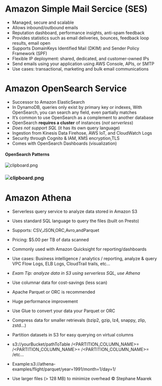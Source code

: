 # Amazon Simple Mail Sercice (SES)

- Managed, secure and scalable
- Allows inbound/outbound emails
- Reputation dashboard, performance insights, anti-spam feedback
- Provides statistics such as email deliveries, bounces, feedback loop results, email open
- Supports DomainKeys Identified Mail (DKIM) and Sender Policy Framework (SPF)
- Flexible IP deployment: shared, dedicated, and customer-owned IPs
- Send emails using your application using AWS Console, APIs, or SMTP
- Use cases: transactional, marketing and bulk email communications

# Amazon OpenSearch Service

- Successor to Amazon ElasticSearch
- In DynamoDB, queries only exist by primary key or indexes, With OpenSearch, you can search any field, even partially matches
- It’s common to use OpenSearch as a complement to another database
- OpenSearch **requires a cluster** of instances (_not serverless_)
- _Does not support SQL_ (it has its own query language)
- Ingestion from Kinesis Data Firehose, AWS IoT, and CloudWatch Logs
- Security through Cognito & IAM, KMS encryption,TLS
- Comes with OpenSearch Dashboards (visualization)

#### OpenSearch Patterns

![clipboard.png](inkdrop://file:nX89wySUy)

### ![clipboard.png](inkdrop://file:1-Yrkn0lC)

# Amazon Athena

- Serverless query service to analyze data stored in Amazon S3
- Uses standard SQL language to query the files (built on Presto)
- Supports: CSV,JSON,ORC,Avro,andParquet
- Pricing: $5.00 per TB of data scanned
- Commonly used with Amazon Quicksight for reporting/dashboards
- Use cases: Business intelligence / analytics / reporting, analyze & query VPC Flow Logs, ELB Logs, CloudTrail trails, etc...
- _Exam Tip: analyze data in S3 using serverless SQL, use Athena_

- Use columnar data for cost-savings (less scan)
- Apache Parquet or ORC is recommended
- Huge performance improvement
- Use Glue to convert your data your Parquet or ORC
- Compress data for smaller retrievals (bzip2, gzip, lz4, snappy, zlip, zstd...)
- Partition datasets in S3 for easy querying on virtual columns
- s3://yourBucket/pathToTable /<PARTITION_COLUMN_NAME>=<VALUE>
  /<PARTITION_COLUMN_NAME>=<VALUE> /<PARTITION_COLUMN_NAME>=<VALUE>
  /etc...
- Example:s3://athena-examples/flight/parquet/year=1991/month=1/day=1/
- Use larger files (> 128 MB) to minimize overhead © Stephane Maarek
